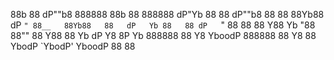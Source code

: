 88b 88  dP""b8 888888 88b 88 888888  dP"Yb  88   88  dP""b8 88  88 
88Yb88 dP   `" 88__   88Yb88   88   dP   Yb 88   88 dP   `" 88  88 
88 Y88 Yb  "88 88""   88 Y88   88   Yb   dP Y8   8P Yb      888888 
88  Y8  YboodP 888888 88  Y8   88    YbodP  `YbodP'  YboodP 88  88 
